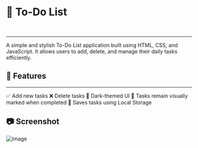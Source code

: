 <h1>📝 To-Do List </h1> <br> <hr>
A simple and stylish To-Do List application built using HTML, CSS, and JavaScript. It allows users to add, delete, and manage their daily tasks efficiently. <br>

<h2>🚀 Features </h2> <hr>
✅ Add new tasks
❌ Delete tasks
🎨 Dark-themed UI
📌 Tasks remain visually marked when completed
💾 Saves tasks using Local Storage 
<br>
<h2>📷 Screenshot</h2>

![image](https://github.com/user-attachments/assets/64b7ba99-6d70-4dd5-9ffc-ac04e8d601cb)
